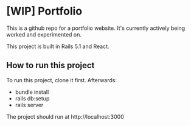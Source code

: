# [WIP] Portfolio

This is a github repo for a portfolio website. It's currently actively being worked and experimented on.

This project is built in Rails 5.1 and React.

## How to run this project

To run this project, clone it first. Afterwards:

* bundle install
* rails db:setup
* rails server

The project should run at http://localhost:3000
